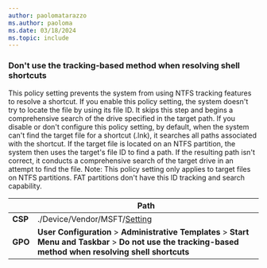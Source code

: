 ```yaml
---
author: paolomatarazzo
ms.author: paoloma
ms.date: 03/18/2024
ms.topic: include
---
```


### Don't use the tracking-based method when resolving shell shortcuts

This policy setting prevents the system from using NTFS tracking features to resolve a shortcut. If you enable this policy setting, the system doesn't try to locate the file by using its file ID. It skips this step and begins a comprehensive search of the drive specified in the target path. If you disable or don't configure this policy setting, by default, when the system can't find the target file for a shortcut (.lnk), it searches all paths associated with the shortcut. If the target file is located on an NTFS partition, the system then uses the target's file ID to find a path. If the resulting path isn't correct, it conducts a comprehensive search of the target drive in an attempt to find the file. Note: This policy setting only applies to target files on NTFS partitions. FAT partitions don't have this ID tracking and search capability.

|  | Path |
|--|--|
| **CSP** | ./Device/Vendor/MSFT/[Setting]() |
| **GPO** | **User Configuration** > **Administrative Templates** > **Start Menu and Taskbar** > **Do not use the tracking-based method when resolving shell shortcuts** |
